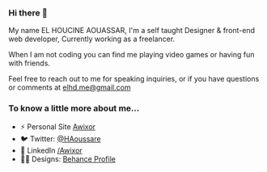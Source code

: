 <!--
**AWIXOR/AWIXOR** is a ✨ _special_ ✨ repository because its `README.md` (this file) appears on your GitHub profile.

Here are some ideas to get you started:

- 🔭 I’m currently working on ...
- 🌱 I’m currently learning ...
- 👯 I’m looking to collaborate on ...
- 🤔 I’m looking for help with ...
- 💬 Ask me about ...
- 📫 How to reach me: ...
- 😄 Pronouns: ...
- ⚡ Fun fact: ...
-->

### Hi there 👋

My name EL HOUCINE AOUASSAR, I'm a self taught Designer & front-end web developer, Currently working as a freelancer.

When I am not coding you can find me playing video games or having fun with friends.

Feel free to reach out to me for speaking inquiries, or if you have questions or comments at [elhd.me@gmail.com](mailto:elhd.me@gmail.com)

### To know a little more about me...

- ⚡ Personal Site [Awixor](https://awixor.netlify.app/)
- 🐦 Twitter: [@HAoussare](https://twitter.com/HAoussare)
- 👥 LinkedIn [/Awixor](https://www.linkedin.com/in/awixor/)
- 👨‍💻 Designs: [Behance Profile](https://www.behance.net/awixor)
